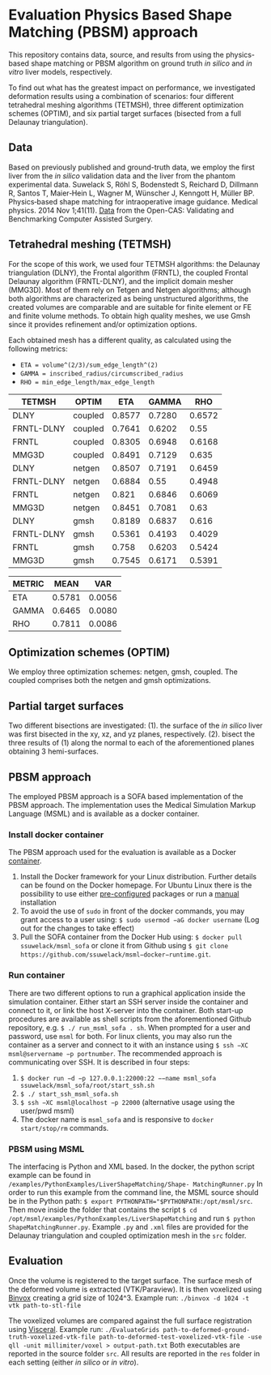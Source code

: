 # Evaluation Physics Based Shape Matching (PBSM) approach
This repository contains data, source, and results from using the physics-based shape matching or PBSM algorithm on ground truth _in silico_ and _in vitro_ liver models, respectively.

To find out what has the greatest impact on performance, we investigated deformation results using a combination of scenarios: four different tetrahedral meshing algorithms (TETMSH), three different optimization schemes (OPTIM), and six partial target surfaces (bisected from a full Delaunay triangulation). 

## Data
Based on previously published and ground-truth data, we employ the first liver from the _in silico_ validation data and the liver from the phantom experimental data. Suwelack S, Röhl S, Bodenstedt S, Reichard D, Dillmann R, Santos T, Maier‐Hein L, Wagner M, Wünscher J, Kenngott H, Müller BP. Physics‐based shape matching for intraoperative image guidance. Medical physics. 2014 Nov 1;41(11). [Data](http://opencas.webarchiv.kit.edu/?q=PhysicsBasedShapeMatching "Download link") from the Open-CAS: Validating and Benchmarking Computer Assisted Surgery.

## Tetrahedral meshing (TETMSH)
For the scope of this work, we used four TETMSH algorithms: the Delaunay triangulation (DLNY), the Frontal algorithm (FRNTL), the coupled Frontal Delaunay algorithm (FRNTL-DLNY), and the implicit domain mesher (MMG3D). Most of them rely on Tetgen and Netgen algorithms; although both algorithms are characterized as being unstructured algorithms, the created volumes are comparable and are suitable for finite element or FE and finite volume methods. To obtain high quality meshes, we use Gmsh since it provides refinement and/or optimization options.

Each obtained mesh has a different quality, as calculated using the following metrics:
* `ETA = volume^(2/3)/sum_edge_length^(2)`
* `GAMMA = inscribed_radius/circumscribed_radius`
* `RHO = min_edge_length/max_edge_length`

| TETMSH     	| OPTIM   	| ETA    	| GAMMA  	| RHO    	|
|------------	|---------	|--------	|--------	|--------	|
| DLNY       	| coupled 	| 0.8577 	| 0.7280 	| 0.6572 	|
| FRNTL-DLNY 	| coupled 	| 0.7641 	| 0.6202 	| 0.55   	|
| FRNTL      	| coupled 	| 0.8305 	| 0.6948 	| 0.6168 	|
| MMG3D      	| coupled 	| 0.8491 	| 0.7129 	| 0.635  	|
| DLNY       	| netgen  	| 0.8507 	| 0.7191 	| 0.6459 	|
| FRNTL-DLNY 	| netgen  	| 0.6884 	| 0.55   	| 0.4948 	|
| FRNTL      	| netgen  	| 0.821  	| 0.6846 	| 0.6069 	|
| MMG3D      	| netgen  	| 0.8451 	| 0.7081 	| 0.63   	|
| DLNY       	| gmsh    	| 0.8189 	| 0.6837 	| 0.616  	|
| FRNTL-DLNY 	| gmsh    	| 0.5361 	| 0.4193 	| 0.4029 	|
| FRNTL      	| gmsh    	| 0.758  	| 0.6203 	| 0.5424 	|
| MMG3D      	| gmsh    	| 0.7545 	| 0.6171 	| 0.5391 	|


| METRIC 	| MEAN   	| VAR    	|
|--------	|--------	|--------	|
| ETA    	| 0.5781 	| 0.0056 	|
| GAMMA  	| 0.6465 	| 0.0080 	|
| RHO    	| 0.7811 	| 0.0086 	|


## Optimization schemes (OPTIM)
We employ three optimization schemes: netgen, gmsh, coupled.
The coupled comprises both the netgen and gmsh optimizations.

## Partial target surfaces
Two different bisections are investigated: (1). the surface of the _in silico_ liver was first bisected in the xy, xz, and yz planes, respectively. (2). bisect the three results of (1) along the normal to each of the aforementioned planes obtaining 3 hemi-surfaces.  

## PBSM approach
The employed PBSM approach is a SOFA based implementation of the PBSM approach.
The implementation uses the Medical Simulation Markup Language (MSML) and is available as a docker container.

### Install docker container
The PBSM approach used for the evaluation is available as a Docker [container](https://github.com/ssuwelack/msml-docker-runtime).
1. Install the Docker framework for your Linux distribution. Further details can be found on the Docker homepage. For Ubuntu Linux there is the possibility to use either [pre-configured](www.ubuntuupdates.org/ppa/docker) packages or run a [manual](http://docs.docker.com/installation/ubuntulinux/) installation
2. To avoid the use of `sudo` in front of the docker commands, you may grant access to a user using: `$ sudo usermod −aG docker username` (Log out for the changes to take effect)
3. Pull the SOFA container from the Docker Hub using: `$ docker pull ssuwelack/msml_sofa` or clone it from Github using `$ git clone https://github.com/ssuwelack/msml−docker−runtime.git`.

### Run container
There are two different options to run a graphical application inside the simulation container.
Either start an SSH server inside the container and connect to it, or link the host X-server into the container. 
Both start-up procedures are available as shell scripts from the aforementioned Github repository, e.g. `$ ./ run_msml_sofa . sh`.
When prompted for a user and password, use `msml` for both.
For linux clients, you may also run the container as a server and connect to it with an instance using `$ ssh −XC msml@servername −p portnumber`.
The recommended approach is communicating over SSH. It is described in four steps:
1. `$ docker run −d −p 127.0.0.1:22000:22 −−name msml_sofa ssuwelack/msml_sofa/root/start_ssh.sh`
2. `$ ./ start_ssh_msml_sofa.sh`
3. `$ ssh −XC msml@localhost −p 22000` (alternative usage using the user/pwd msml)
4. The docker name is `msml_sofa` and is responsive to `docker start/stop/rm` commands.

### PBSM using MSML
The interfacing is Python and XML based.
In the docker, the python script example can be found in 
`/examples/PythonExamples/LiverShapeMatching/Shape- MatchingRunner.py`
In order to run this example from the command line, the MSML source should be in the Python path:
`$ export PYTHONPATH="$PYTHONPATH:/opt/msml/src`.
Then move inside the folder that contains the script
`$ cd /opt/msml/examples/PythonExamples/LiverShapeMatching` and run `$ python ShapeMatchingRunner.py`.
Example `.py` and `.xml` files are provided for the Delaunay triangulation and coupled optimization mesh in the `src` folder.

## Evaluation
Once the volume is registered to the target surface. The surface mesh of the deformed volume is extracted (VTK/Paraview).
It is then voxelized using [Binvox](https://www.patrickmin.com/binvox/) creating a grid size of 1024^3.
Example run:
`./binvox -d 1024 -t vtk path-to-stl-file`

The voxelized volumes are compared against the full surface registration using [Visceral](https://github.com/Visceral-Project/EvaluateSegmentation).
Example run: `./EvaluateGrids path-to-deformed-ground-truth-voxelized-vtk-file path-to-deformed-test-voxelized-vtk-file -use qll -unit millimiter/voxel > output-path.txt` 
Both executables are reported in the source folder `src`.
All results are reported in the `res` folder in each setting (either _in silico_ or _in vitro_).

